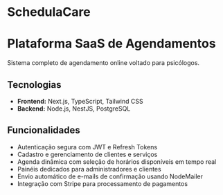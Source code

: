 # SchedulaCare

# Plataforma SaaS de Agendamentos

Sistema completo de agendamento online voltado para psicólogos.

## Tecnologias

- **Frontend:** Next.js, TypeScript, Tailwind CSS  
- **Backend:** Node.js, NestJS, PostgreSQL  

## Funcionalidades

- Autenticação segura com JWT e Refresh Tokens  
- Cadastro e gerenciamento de clientes e serviços  
- Agenda dinâmica com seleção de horários disponíveis em tempo real  
- Painéis dedicados para administradores e clientes  
- Envio automático de e-mails de confirmação usando NodeMailer  
- Integração com Stripe para processamento de pagamentos  
